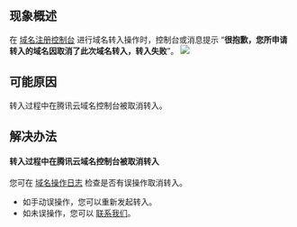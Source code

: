 
## 现象概述
在 [域名注册控制台](https://console.cloud.tencent.com/domain/mydomain) 进行域名转入操作时，控制台或消息提示 “**很抱歉，您所申请转入的域名因取消了此次域名转入，转入失败**”。
![](https://qcloudimg.tencent-cloud.cn/raw/fbdd51526d854ebe85730965ecfa9aba.png)

## 可能原因
转入过程中在腾讯云域名控制台被取消转入。


## 解决办法

#### 转入过程中在腾讯云域名控制台被取消转入
您可在 [域名操作日志](https://console.cloud.tencent.com/domain/logs) 检查是否有误操作取消转入。
- 如手动误操作，您可以重新发起转入。
- 如未误操作，您可以 [联系我们](https://cloud.tencent.com/online-service?source=PRESALE&from=doc_242)。








